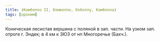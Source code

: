 ```yaml
---
title: ⦗Комбопло II, Комвопло, Кобоплу, Камбопла⦘
tags: [ороним]
---
```


Коническая лесистая вершина с поляной в зап. части. На узком зап. отроге г.
Эндек; в 4 км к ЗЮЗ от нп Многоречье (Бахч.).
